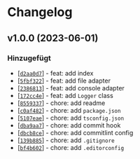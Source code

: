 # Changelog

<!--
    ## v<Version> (<Datum>)
    ### Hinzugefügt
    ### Verändert
    ### Behoben
    ### Entfernt
-->

## v1.0.0 (2023-06-01)
### Hinzugefügt
- [[`d2aa0d7`](https://github.com/uelgum/logger/commit/d2aa0d7)] - feat: add index
- [[`5fbf322`](https://github.com/uelgum/logger/commit/5fbf322)] - feat: add file adapter
- [[`2386813`](https://github.com/uelgum/logger/commit/2386813)] - feat: add console adapter
- [[`172cc4e`](https://github.com/uelgum/logger/commit/172cc4e)] - feat: add `Logger` class
- [[`8559337`](https://github.com/uelgum/logger/commit/8559337)] - chore: add readme
- [[`c0af482`](https://github.com/uelgum/logger/commit/c0af482)] - chore: add `package.json`
- [[`5107eae`](https://github.com/uelgum/logger/commit/5107eae)] - chore: add `tsconfig.json`
- [[`dba9aa7`](https://github.com/uelgum/logger/commit/dba9aa7)] - chore: add commit hook
- [[`dbcb8ce`](https://github.com/uelgum/logger/commit/dbcb8ce)] - chore: add commitlint config
- [[`139b885`](https://github.com/uelgum/logger/commit/139b885)] - chore: add `.gitignore`
- [[`bf4b602`](https://github.com/uelgum/logger/commit/bf4b602)] - chore: add `.editorconfig`